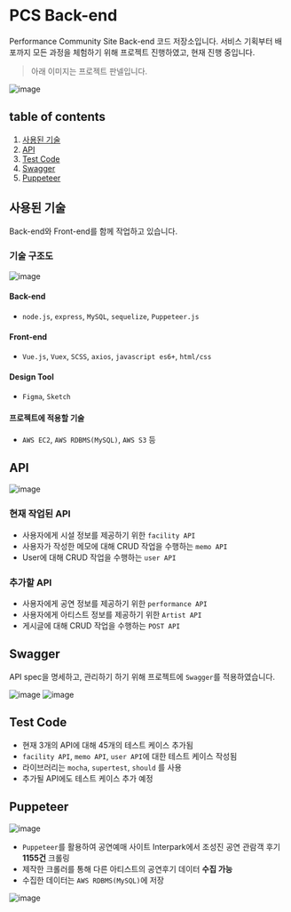 # PCS Back-end
Performance Community Site Back-end 코드 저장소입니다. 
서비스 기획부터 배포까지 모든 과정을 체험하기 위해 프로젝트 진행하였고, 현재 진행 중입니다.

> 아래 이미지는 프로젝트 판넬입니다.

![image](https://user-images.githubusercontent.com/60806840/88348206-c5247000-cd87-11ea-97dc-c679f2570dcd.png)


## table of contents
1. [사용된 기술](#사용된-기술)
1. [API](#api)
1. [Test Code](#test-code)
1. [Swagger](#swagger)
1. [Puppeteer](#puppeteer)

## 사용된 기술
Back-end와 Front-end를 함께 작업하고 있습니다.

### 기술 구조도
![image](https://user-images.githubusercontent.com/60806840/88347961-1aac4d00-cd87-11ea-9e29-b8fdd60f73ee.png)


#### Back-end 
- `node.js`, `express`, `MySQL`, `sequelize`, `Puppeteer.js`

#### Front-end
- `Vue.js`, `Vuex`, `SCSS`, `axios`, `javascript es6+`, `html/css`

#### Design Tool
- `Figma`, `Sketch`

#### 프로젝트에 적용할 기술
- `AWS EC2`, `AWS RDBMS(MySQL)`, `AWS S3` 등


## API
![image](https://user-images.githubusercontent.com/60806840/88349495-43364600-cd8b-11ea-9c90-93cb9d97b53e.png)

### 현재 작업된 API 
- 사용자에게 시설 정보를 제공하기 위한 `facility API`
- 사용자가 작성한 메모에 대해 CRUD 작업을 수행하는 `memo API`
- User에 대해 CRUD 작업을 수행하는 `user API`

### 추가할 API
- 사용자에게 공연 정보를 제공하기 위한 `performance API`
- 사용자에게 아티스트 정보를 제공하기 위한 `Artist API`
- 게시글에 대해 CRUD 작업을 수행하는 `POST API`


## Swagger
API spec을 명세하고, 관리하기 하기 위해 프로젝트에 `Swagger`를 적용하였습니다.

![image](https://user-images.githubusercontent.com/60806840/88465691-b660c900-ceff-11ea-8b4d-923bc8903e24.png)
![image](https://user-images.githubusercontent.com/60806840/88465706-d6908800-ceff-11ea-9f72-407cd9e94a77.png)



## Test Code
- 현재 3개의 API에 대해 45개의 테스트 케이스 추가됨
- `facility API`, `memo API`, `user API`에 대한 테스트 케이스 작성됨
- 라이브러리는 `mocha`, `supertest`, `should` 를 사용
- 추가될 API에도 테스트 케이스 추가 예정

## Puppeteer 
![image](https://user-images.githubusercontent.com/60806840/88349540-606b1480-cd8b-11ea-9847-d2db43345c9f.png)

- `Puppeteer`를 활용하여 공연예매 사이트 Interpark에서 조성진 공연 관람객 후기 **1155건** 크롤링
- 제작한 크롤러를 통해 다른 아티스트의 공연후기 데이터 **수집 가능**
- 수집한 데이터는 `AWS RDBMS(MySQL)`에 저장


![image](https://user-images.githubusercontent.com/60806840/88349160-38c77c80-cd8a-11ea-9676-f844094e9037.png)


